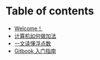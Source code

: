 # Table of contents

* [Welcome！](README.md)
* [计算机如何做加法](ji-suan-ji-ru-he-zuo-jia-fa.md)
* [一文读懂浮点数](yi-wen-du-dong-fu-dian-shu.md)
* [Gitbook 入门指南](gitboot-ru-men-zhi-nan.md)

